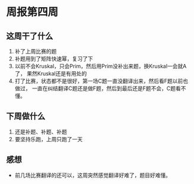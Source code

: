 # 周报第四周

## 这周干了什么

1. 补了上周比赛的题
2. 补题用到了矩阵快速幂，复习了下
3. 以前不会Kruskal，只会Prim，然后用Prim没补出来题，换Kruskal一会就A了，
果然Kruskal还是有用处的
4. 打了比赛，状态都不是很好，第一场C题一直没翻译出来，然后看F题以前也做过，
一直在纠结翻译C题还是做F题，然后到最后还是F题不会，C题看不懂。

## 下周做什么

1. 还是补题、补题、补题
2. 要坚持乐跑，上周只跑了一天

## 感想

+ 前几场比赛翻译的还可以，这周突然感觉翻译好难了，题目好难懂。

